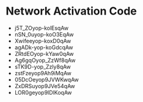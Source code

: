 # Network Activation Code
* j5T_ZOyop-kolEsqAw
* nSN_0uyop-koO3EqAw
* Xwifeeyop-koxD0qAw
* agADk-yop-koGdcqAw
* ZRtdEOyop-kYaw0qAw
* Ag6gqOyop_ZzWf8qAw
* sTK9D-yop_Zzly8qAw
* zstFzeyop9Ah9iMqAw
* 05DcOeyop9JVWKwqAw
* ZxDRSuyop9JVe54qAw
* LOR0geyop9IDlKoqAw